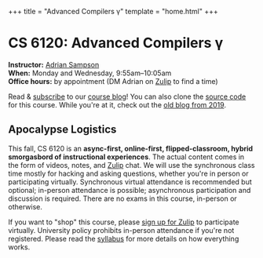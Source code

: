 +++
title = "Advanced Compilers γ"
template = "home.html"
+++
# CS 6120: Advanced Compilers γ

**Instructor:** [Adrian Sampson][adrian]  
**When:** Monday and Wednesday, 9:55am–10:05am  
**Office hours:** by appointment (DM Adrian on [Zulip][] to find a time)

Read & [subscribe][rss] to our [course blog][blog]!
You can also clone the [source code][gh] for this course.
While you're at it, check out the [old blog from 2019][oldblog].

## Apocalypse Logistics

This fall, CS 6120 is an **async-first, online-first, flipped-classroom, hybrid smorgasbord of instructional experiences**.
The actual content comes in the form of videos, notes, and [Zulip][] chat.
We will use the synchronous class time mostly for hacking and asking questions, whether you're in person or participating virtually.
Synchronous virtual attendance is recommended but optional; in-person attendance is possible; asynchronous participation and discussion is required.
There are no exams in this course, in-person or otherwise.

If you want to "shop" this course, please [sign up for Zulip][zulip-signup] to participate virtually.
University policy prohibits in-person attendance if you're not registered.
Please read the [syllabus][] for more details on how everything works.

[adrian]: https://www.cs.cornell.edu/~asampson/
[zulip]: https://cs6120.zulipchat.com
[blog]: @/blog/_index.md
[rss]: rss.xml
[gh]: https://github.com/sampsyo/cs6120
[discussion]: @/discussion.md
[project]: @/project/_index.md
[syllabus]: @/syllabus.md
[oldblog]: https://www.cs.cornell.edu/courses/cs6120/2019fa/blog/
[zulip-signup]: https://www.cs.cornell.edu/courses/cs6120/2020fa/private/zulip.html

